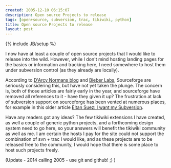 ```yaml
---
created: 2005-12-10 06:15:07
description: Open source Projects to release
tags: [open+source, subversion, trac, tikiwiki, python]
title: Open source Projects to release
layout: post
---
```

{% include JB/setup %}

I now have at least a couple of open source projects that I would like to release into the wild. However, while I don't mind hosting landing pages for the basics or information and tracking here, I need somewhere to host them under subversion control (as they already are locally).

According to [D'Arcy Normans blog](http://www.darcynorman.net/2005/04/01/subversion-hosting-on-sourceforge) and [Bieber Labs](http://www.bieberlabs.com/wordpress/archives/2005/03/18/sourceforge-to-offer-subversion-service), Sourceforge are seriously considering this, but have not yet taken the plunge. The concern is, both of those articles are fairly early in the year, and sourceforge have removed all references to it - have they given it up? The frustration at lack of subversion support on sourceforge has been vented at numerous places, for example in this older article [Eitan Suez: I want my Subversion](http://weblogs.java.net/blog/eitan/archive/2004/12/i_want_my_subve.html).

Have any readers got any ideas? The few tikiwiki extensions I have created, as well a couple of generic python projects, and a forthcoming design system need to go here, so your answers will benefit the tikiwiki community as well as me. I am certain the hosts I pay for the site could not support the combination of svn + trac I would like, and as these projects are to be released free to the community, I would hope that there is some place to host such projects freely.

(Update - 2014 calling 2005 - use git and github! ;) )
